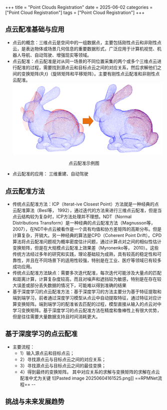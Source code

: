 +++
title = "Point Clouds Registration"
date = 2025-06-02
categories = ["Point Cloud Registration"]
tags = ["Point Cloud Registration"]
+++
## 点云配准基础与应用
- 点云的概念：三维点云是空间中的一组数据点，主要包括刚性点云和非刚性点云，是表达物体或场景几何信息的重要数据形式，广泛应用于计算机视觉、机器人导航、自动驾驶、增强现实等领域。
- 点云配准：点云配准是对从同一场景的不同位置采集的两个或多个三维点云进行配准的过程，需要找到源点云和目标点云之间的对应关系，然后求解他们之间的变换矩阵{R,t}（旋转矩阵和平移矩阵）。主要有刚性点云配准和非刚性点云配准。  
![示例图](./assets/20250602135007.png)
<p align="center">点云配准示例图</p>   

- 点云配准的应用：    三维重建、自动驾驶

## 点云配准方法
- 传统点云配准方法：ICP（Iterat-ive Closest Point）方法就是一种经典的点云配准算法（Besl等， 1992），通过迭代的方法来进行三维点云配准，但是当点云结构较为复杂时，ICP方法处理并不理想。NDT（Normal Distributions Transform）是一种经典的点云配准方法（Magnusson等， 2007），在NDT中点云被看作是一个具有均值和协方差矩阵的高斯分布。但是计算复杂，开销大。另一种经典的算法是CPD（Coherent Point Drift）。CPD算法将点云配准问题视为概率密度估计问题，通过计算点对之间的相似性估计变换矩阵，但是在大规模点云配准上效果差（Myronenko等， 2010）。这些传统方法经过多年的研究和实践，理论基础较为成熟，具有较高的稳定性和可靠性，并且在不同场景下的适用性较强，特别是在工业、医疗等领域已有较多成功应用。
- 传统点云配准方法缺点：需要多次迭代配准，每次迭代可能涉及大量点的匹配和距离计算，计算复杂度较高，而且对噪声和遮挡较为敏感，特别是在存在较大误差或部分丢失数据的情况下，可能难以得到准确的结果
- 基于深度学习的点云配准方法：基于深度学习的方法主要分为基于特征提取和端到端学习，前者通过深度学习模型从点云中自动提取特征，通过特征对应计算变换矩阵。端到端学习的配准省去匹配的过程，模型直接从输入的点云对中学习变换矩阵。基于深度学习的点云配准方法在精度和鲁棒性上有很大优势，但是往往需要大量数据支持且时间消耗更大。
## 基于深度学习的点云配准
- 主要流程：
	- 1）输入源点云和目标点云；
	- 2）寻找源点云与目标点云之间的对应关系； 
	- 3）寻找源点云与目标点云之间的最佳变换； 
	- 4）得到最终的变换矩阵。
	其中对应关系的求解与变换矩阵的求解在点云配准中尤为关键
![[Pasted image 20250604161525.png]]
==RPMNet流程==
--
## 挑战与未来发展趋势
